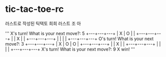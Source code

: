 # tic-tac-toe-rc

러스트로 작성된 틱택토
희희
러스트 조 아 

'''
X's turn!
What is your next move?: 5
+---+---+---+
| X | O |   |
+---+---+---+
|   | X |   |
+---+---+---+
|   |   |   |
+---+---+---+
O's turn!
What is your next move?: 3
+---+---+---+
| X | O | O |
+---+---+---+
|   | X |   |
+---+---+---+
|   |   |   |
+---+---+---+
X's turn!
What is your next move?: 9
X win!
'''

